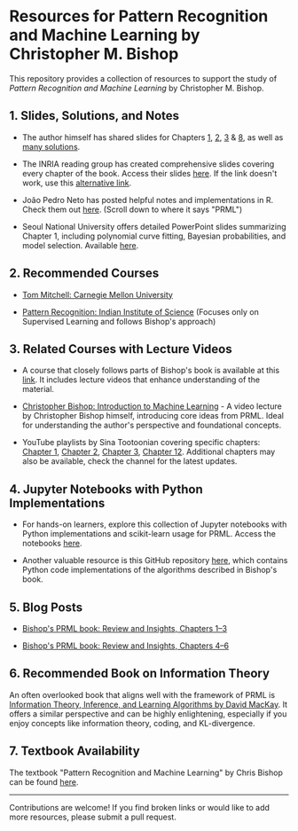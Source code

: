 # Resources for Pattern Recognition and Machine Learning by Christopher M. Bishop

This repository provides a collection of resources to support the study of *Pattern Recognition and Machine Learning* by Christopher M. Bishop.

## 1. Slides, Solutions, and Notes

* The author himself has shared slides for Chapters [1](https://www.microsoft.com/en-us/research/wp-content/uploads/2016/05/prml-slides-1.pdf), [2](https://www.microsoft.com/en-us/research/wp-content/uploads/2016/05/prml-slides-2.pdf), [3](https://www.microsoft.com/en-us/research/wp-content/uploads/2016/05/prml-slides-3.pdf) & [8](https://www.microsoft.com/en-us/research/wp-content/uploads/2016/05/prml-slides-8.pdf), as well as [many solutions](https://www.microsoft.com/en-us/research/wp-content/uploads/2016/05/prml-web-sol-2009-09-08.pdf).

* The INRIA reading group has created comprehensive slides covering every chapter of the book. Access their slides [here](https://lear.inrialpes.fr/~jegou/bishopreadinggroup/). If the link doesn't work, use this [alternative link](https://www.changjiangcai.com/studynotes/2020-12-09-PRML-Bishop/).

* João Pedro Neto has posted helpful notes and implementations in R. Check them out [here](https://www.di.fc.ul.pt/~jpn/r/). (Scroll down to where it says "PRML")

* Seoul National University offers detailed PowerPoint slides summarizing Chapter 1, including polynomial curve fitting, Bayesian probabilities, and model selection. Available [here](https://www.slideserve.com/yvonneh/ch-1-introduction-pattern-recognition-and-machine-learning-c-m-bishop-2006-powerpoint-ppt-presentation).

## 2. Recommended Courses

* [Tom Mitchell: Carnegie Mellon University](https://www.cs.cmu.edu/~tom/10701_sp11/lectures.shtml)

* [Pattern Recognition: Indian Institute of Science](https://www.youtube.com/playlist?list=PLbMVogVj5nJSlpmy0ni_5-RgbseafOViy) (Focuses only on Supervised Learning and follows Bishop's approach)

## 3. Related Courses with Lecture Videos

* A course that closely follows parts of Bishop's book is available at this [link](https://www.cs.toronto.edu/~rsalakhu/STA4273_2015/). It includes lecture videos that enhance understanding of the material.

* [Christopher Bishop: Introduction to Machine Learning](https://www.youtube.com/watch?v=5o17htMVZ9g) - A video lecture by Christopher Bishop himself, introducing core ideas from PRML. Ideal for understanding the author's perspective and foundational concepts.

* YouTube playlists by Sina Tootoonian covering specific chapters: [Chapter 1](https://www.youtube.com/playlist?list=PLWMBgIqOUbrlvf4osKxJyZ7kMbSuIPEyO), [Chapter 2](https://www.youtube.com/playlist?list=PLWMBgIqOUbrlUr6VwLvoib7avlh8EFkhS), [Chapter 3](https://www.youtube.com/playlist?list=PLWMBgIqOUbrnGulJZarEgvbywR5X20Grq), [Chapter 12](https://www.youtube.com/playlist?list=PLWMBgIqOUbrkUx0GRNtfTJn8Z_IcUMQyl). Additional chapters may also be available, check the channel for the latest updates.



## 4. Jupyter Notebooks with Python Implementations

* For hands-on learners, explore this collection of Jupyter notebooks with Python implementations and scikit-learn usage for PRML. Access the notebooks [here](https://github.com/amber-kshz/PRML).

* Another valuable resource is this GitHub repository [here](https://github.com/ctgk/PRML), which contains Python code implementations of the algorithms described in Bishop's book.

## 5. Blog Posts

* [Bishop's PRML book: Review and Insights, Chapters 1–3](https://medium.com/techburst/bishops-prml-book-review-and-insights-chapters-1-3-528bb5cfaade)

* [Bishop's PRML book: Review and Insights, Chapters 4–6](https://medium.com/data-science/bishops-prml-book-review-and-insights-chapters-4-6-eb2a2a33c939)

## 6. Recommended Book on Information Theory

An often overlooked book that aligns well with the framework of PRML is [Information Theory, Inference, and Learning Algorithms by David MacKay](https://www.inference.org.uk/itprnn/book.pdf). It offers a similar perspective and can be highly enlightening, especially if you enjoy concepts like information theory, coding, and KL-divergence.

## 7. Textbook Availability

The textbook "Pattern Recognition and Machine Learning" by Chris Bishop can be found [here](https://www.microsoft.com/en-us/research/uploads/prod/2006/01/Bishop-Pattern-Recognition-and-Machine-Learning-2006.pdf).

---

Contributions are welcome! If you find broken links or would like to add more resources, please submit a pull request.
